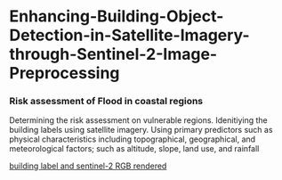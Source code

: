 # Enhancing-Building-Object-Detection-in-Satellite-Imagery-through-Sentinel-2-Image-Preprocessing
### Risk assessment of Flood in coastal regions
Determining the risk assessment on vulnerable regions. Idenitiying the building labels using satellite imagery. Using primary predictors such as physical characteristics including topographical, geographical, and meteorological factors; such as altitude, slope, land use, and rainfall

[building label and sentinel-2 RGB rendered](https://github.com/sagarlimbu0/Enhancing-Building-Object-Detection-in-Satellite-Imagery-through-Sentinel-2-Image-Preprocessing/blob/main/data/screenshots/image_preprocessing.jpg)
